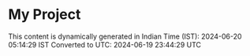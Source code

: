 # My Project

This content is dynamically generated in Indian Time (IST): 2024-06-20 05:14:29 IST
Converted to UTC: 2024-06-19 23:44:29 UTC
